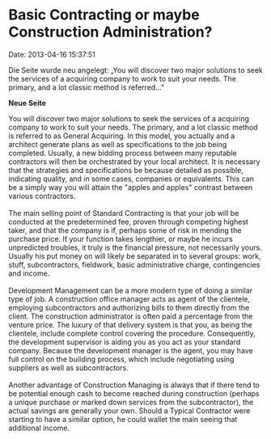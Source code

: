 Basic Contracting or maybe Construction Administration?
=======================================================

Date: 2013-04-16 15:37:51

Die Seite wurde neu angelegt: „You will discover two major solutions to
seek the services of a acquiring company to work to suit your needs. The
primary, and a lot classic method is referred..."

**Neue Seite**

<div>

You will discover two major solutions to seek the services of a
acquiring company to work to suit your needs. The primary, and a lot
classic method is referred to as General Acquiring. In this model, you
actually and a architect generate plans as well as specifications to the
job being completed. Usually, a new bidding process between many
reputable contractors will then be orchestrated by your local architect.
It is necessary that the strategies and specifications be because
detailed as possible, indicating quality, and in some cases, companies
or equivalents. This can be a simply way you will attain the \"apples
and apples\" contrast between various contractors.\
\
The main selling point of Standard Contracting is that your job will be
conducted at the predetermined fee, proven through competing highest
taker, and that the company is if, perhaps some of risk in mending the
purchase price. If your function takes lengthier, or maybe he incurs
unpredicted troubles, it truly is the financial pressure, not
necessarily yours. Usually his put money on will likely be separated in
to several groups: work, stuff, subcontractors, fieldwork, basic
administrative charge, contingencies and income.\
\
Development Management can be a more modern type of doing a similar type
of job. A construction office manager acts as agent of the clientele,
employing subcontractors and authorizing bills to them directly from the
client. The construction administrator is often paid a percentage from
the venture price. The luxury of that delivery system is that you, as
being the clientele, include complete control covering the procedure.
Consequently, the development supervisor is aiding you as you act as
your standard company. Because the development manager is the agent, you
may have full control on the building process, which include negotiating
using suppliers as well as subcontractors.\
\
Another advantage of Construction Managing is always that if there tend
to be potential enough cash to become reached during construction
(perhaps a unique purchase or marked down services from the
subcontractor), the actual savings are generally your own. Should a
Typical Contractor were starting to have a similar option, he could
wallet the main seeing that additional income.

</div>
